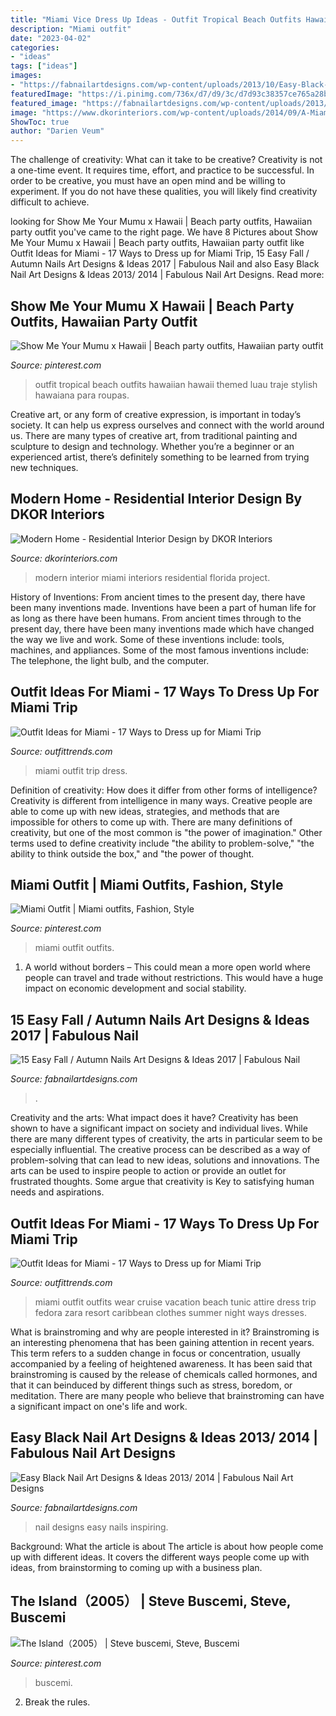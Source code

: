 ```yaml
---
title: "Miami Vice Dress Up Ideas - Outfit Tropical Beach Outfits Hawaiian Hawaii Themed Luau Traje Stylish Hawaiana Para Roupas"
description: "Miami outfit"
date: "2023-04-02"
categories:
- "ideas"
tags: ["ideas"]
images:
- "https://fabnailartdesigns.com/wp-content/uploads/2013/10/Easy-Black-Nail-Art-Designs-Ideas-2013-2014-3.jpg"
featuredImage: "https://i.pinimg.com/736x/d7/d9/3c/d7d93c38357ce765a28b89d630042f70.jpg"
featured_image: "https://fabnailartdesigns.com/wp-content/uploads/2013/10/Easy-Black-Nail-Art-Designs-Ideas-2013-2014-3.jpg"
image: "https://www.dkorinteriors.com/wp-content/uploads/2014/09/A-Miami-Modern-Home-3.jpg"
ShowToc: true
author: "Darien Veum"
---
```



The challenge of creativity: What can it take to be creative?
Creativity is not a one-time event. It requires time, effort, and practice to be successful. In order to be creative, you must have an open mind and be willing to experiment. If you do not have these qualities, you will likely find creativity difficult to achieve.

	

		
looking for Show Me Your Mumu x Hawaii | Beach party outfits, Hawaiian party outfit you've came to the right page. We have 8 Pictures about Show Me Your Mumu x Hawaii | Beach party outfits, Hawaiian party outfit like Outfit Ideas for Miami - 17 Ways to Dress up for Miami Trip, 15 Easy Fall / Autumn Nails Art Designs &amp; Ideas 2017 | Fabulous Nail and also Easy Black Nail Art Designs &amp; Ideas 2013/ 2014 | Fabulous Nail Art Designs. Read more:
		
    
## Show Me Your Mumu X Hawaii | Beach Party Outfits, Hawaiian Party Outfit

<img loading=lazy src="https://i.pinimg.com/736x/65/eb/2c/65eb2cf50193ce0a3335a65464c312da.jpg" onerror="this.onerror=null;this.src='https://tse1.mm.bing.net/th?id=OIP.rUdXGAuJy2952s__PKRvfwHaLF&amp;pid=15.1';" alt="Show Me Your Mumu x Hawaii | Beach party outfits, Hawaiian party outfit">

_Source: pinterest.com_

>outfit tropical beach outfits hawaiian hawaii themed luau traje stylish hawaiana para roupas. 

	

Creative art, or any form of creative expression, is important in today’s society. It can help us express ourselves and connect with the world around us. There are many types of creative art, from traditional painting and sculpture to design and technology. Whether you’re a beginner or an experienced artist, there’s definitely something to be learned from trying new techniques.

    
## Modern Home - Residential Interior Design By DKOR Interiors

<img loading=lazy src="https://www.dkorinteriors.com/wp-content/uploads/2014/09/A-Miami-Modern-Home-3.jpg" onerror="this.onerror=null;this.src='https://tse4.mm.bing.net/th?id=OIP.7KAq94wCSxg6J9EtIq8JeQHaE8&amp;pid=15.1';" alt="Modern Home - Residential Interior Design by DKOR Interiors">

_Source: dkorinteriors.com_

>modern interior miami interiors residential florida project. 

	

History of Inventions: From ancient times to the present day, there have been many inventions made.
Inventions have been a part of human life for as long as there have been humans. From ancient times through to the present day, there have been many inventions made which have changed the way we live and work. Some of these inventions include: tools, machines, and appliances. Some of the most famous inventions include: The telephone, the light bulb, and the computer.

    
## Outfit Ideas For Miami - 17 Ways To Dress Up For Miami Trip

<img loading=lazy src="http://www.outfittrends.com/wp-content/uploads/2016/04/5760a048af05bb47cbe64837d4201594.jpg" onerror="this.onerror=null;this.src='https://tse4.mm.bing.net/th?id=OIP.O9KMPbQl58wS-TurfzmUkAHaKh&amp;pid=15.1';" alt="Outfit Ideas for Miami - 17 Ways to Dress up for Miami Trip">

_Source: outfittrends.com_

>miami outfit trip dress. 

	

Definition of creativity: How does it differ from other forms of intelligence?
Creativity is different from intelligence in many ways. Creative people are able to come up with new ideas, strategies, and methods that are impossible for others to come up with. 
There are many definitions of creativity, but one of the most common is "the power of imagination." Other terms used to define creativity include "the ability to problem-solve," "the ability to think outside the box," and "the power of thought.

    
## Miami Outfit | Miami Outfits, Fashion, Style

<img loading=lazy src="https://i.pinimg.com/736x/6a/bc/7a/6abc7a75de668c9827acc52280d28b90.jpg" onerror="this.onerror=null;this.src='https://tse1.mm.bing.net/th?id=OIP.AHNkt9IqDiiNLhTj5MP9NAHaNK&amp;pid=15.1';" alt="Miami Outfit | Miami outfits, Fashion, Style">

_Source: pinterest.com_

>miami outfit outfits. 

	

1. A world without borders – This could mean a more open world where people can travel and trade without restrictions. This would have a huge impact on economic development and social stability. 

    
## 15 Easy Fall / Autumn Nails Art Designs &amp; Ideas 2017 | Fabulous Nail

<img loading=lazy src="https://fabnailartdesigns.com/wp-content/uploads/2017/06/15-Easy-Fall-Autumn-Nails-Art-Designs-Ideas-2017-12.jpg" onerror="this.onerror=null;this.src='https://tse3.mm.bing.net/th?id=OIP.9bpUJpH7l9T8BUVitGhergHaHa&amp;pid=15.1';" alt="15 Easy Fall / Autumn Nails Art Designs &amp; Ideas 2017 | Fabulous Nail">

_Source: fabnailartdesigns.com_

>. 

	

Creativity and the arts: What impact does it have?
Creativity has been shown to have a significant impact on society and individual lives. While there are many different types of creativity, the arts in particular seem to be especially influential. The creative process can be described as a way of problem-solving that can lead to new ideas, solutions and innovations. The arts can be used to inspire people to action or provide an outlet for frustrated thoughts. Some argue that creativity is Key to satisfying human needs and aspirations.

    
## Outfit Ideas For Miami - 17 Ways To Dress Up For Miami Trip

<img loading=lazy src="https://www.outfittrends.com/wp-content/uploads/2016/04/3ce7c77f6b83223f1e31eba57cd01328.jpg" onerror="this.onerror=null;this.src='https://tse3.mm.bing.net/th?id=OIP.s6eeLzzOLTwfHBFdSg0ddwHaHa&amp;pid=15.1';" alt="Outfit Ideas for Miami - 17 Ways to Dress up for Miami Trip">

_Source: outfittrends.com_

>miami outfit outfits wear cruise vacation beach tunic attire dress trip fedora zara resort caribbean clothes summer night ways dresses. 

	

What is brainstroming and why are people interested in it?
Brainstroming is an interesting phenomena that has been gaining attention in recent years. This term refers to a sudden change in focus or concentration, usually accompanied by a feeling of heightened awareness. It has been said that brainstroming is caused by the release of chemicals called hormones, and that it can beinduced by different things such as stress, boredom, or meditation. There are many people who believe that brainstroming can have a significant impact on one's life and work.

    
## Easy Black Nail Art Designs &amp; Ideas 2013/ 2014 | Fabulous Nail Art Designs

<img loading=lazy src="https://fabnailartdesigns.com/wp-content/uploads/2013/10/Easy-Black-Nail-Art-Designs-Ideas-2013-2014-3.jpg" onerror="this.onerror=null;this.src='https://tse4.mm.bing.net/th?id=OIP.4CHxf9623rKRqcHH9q6OXgHaJ4&amp;pid=15.1';" alt="Easy Black Nail Art Designs &amp; Ideas 2013/ 2014 | Fabulous Nail Art Designs">

_Source: fabnailartdesigns.com_

>nail designs easy nails inspiring. 

	

Background: What the article is about
The article is about how people come up with different ideas. It covers the different ways people come up with ideas, from brainstorming to coming up with a business plan.

    
## The Island（2005） | Steve Buscemi, Steve, Buscemi

<img loading=lazy src="https://i.pinimg.com/736x/d7/d9/3c/d7d93c38357ce765a28b89d630042f70.jpg" onerror="this.onerror=null;this.src='https://tse1.mm.bing.net/th?id=OIP.iod0XnFdKX2blexTYkHwqAHaDI&amp;pid=15.1';" alt="The Island（2005） | Steve buscemi, Steve, Buscemi">

_Source: pinterest.com_

>buscemi. 

	

2. Break the rules.

